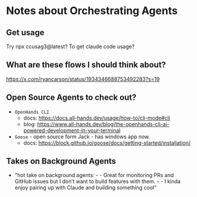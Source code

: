 # Notes about Orchestrating Agents

## Get usage
Try npx ccusag3@latest? To get claude code usage?

## What are these flows I should think about?
https://x.com/ryancarson/status/1934346688753492283?s=19

## Open Source Agents to check out?
- `OpenHands CLI`
  - docs: https://docs.all-hands.dev/usage/how-to/cli-mode#cli
  - blog: https://www.all-hands.dev/blog/the-openhands-cli-ai-powered-development-in-your-terminal
- `Goose` - open source form Jack - has windows app now.  
	- docs: https://block.github.io/goose/docs/getting-started/installation/
	
## Takes on Background Agents
- "hot take on background agents: - - Great for monitoring PRs and GitHub issues but I don’t want to build features with them. - - I kinda enjoy pairing up with Claude and building something cool"